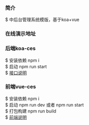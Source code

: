 ### 简介  
$ 中后台管理系统模版，基于koa+vue  
### 在线演示地址  

### 后端koa-ces  
$ 安装依赖 npm i  
$ 启动 npm run start  
$ [接口说明](https://github.com/XingGuoZM/ces-manage/blob/master/koa-ces/README.md)  

### 前端vue-ces  
$ 安装依赖 npm i  
$ 启动 npm run dev 或者 npm run start  
$ 打包构建 npm run build  
$ [前端说明](https://github.com/XingGuoZM/ces-manage/blob/master/vue-ces/README.md)  